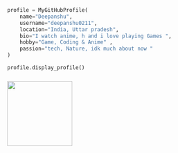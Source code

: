

```python



profile = MyGitHubProfile(
    name="Deepanshu",
    username="deepanshu0211",
    location="India, Uttar pradesh",
    bio="I watch anime, h and i love playing Games ",
    hobby="Game, Coding & Anime" ,
    passion="tech, Nature, idk much about now " 
)

profile.display_profile()


```
###


<img align="center" height="150" src="https://i.pinimg.com/originals/1c/04/20/1c0420d2724872f9701aee8d2d064a77.gif"  />

###
